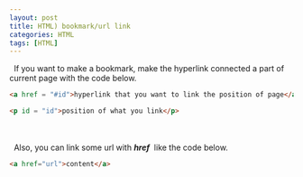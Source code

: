 ```yaml
---
layout: post
title: HTML) bookmark/url link
categories: HTML
tags: [HTML]
---
```


&nbsp;&nbsp;If you want to make a bookmark, make the hyperlink connected a part of current page with the code below.

```html
<a href = "#id">hyperlink that you want to link the position of page</a>

<p id = "id">position of what you link</p>
```

<br/><br/>
&nbsp;&nbsp;Also, you can link some url with <I><b>href</b></I>&nbsp; like the code below.

```html
<a href="url">content</a>
```